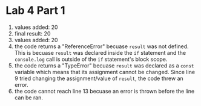 # Lab 4 Part 1

1. values added: 20
2. final result: 20
3. values added: 20
4. the code returns a "ReferenceError" becuase `result` was not defined. This is becuase `result` was declared inside the `if` statement and the `console.log` call is outside of the `if` statement's block scope.
5. the code returns a "TypeError" becuase `result` was declared as a `const` variable which means that its assignment cannot be changed. Since line 9 tried changing the assignment/value of `result`, the code threw an error.
6. the code cannot reach line 13 becuase an error is thrown before the line can be ran.
